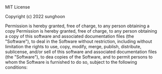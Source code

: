 MIT License

Copyright (c) 2022 sunghoon

Permission is hereby granted, free of charge, to any person obtaining a copy
Permission is hereby granted, free of charge, to any person obtaining a copy
of this software and associated documentation files (the "Software"), to deal
in the Software without restriction, including without limitation the rights
to use, copy, modify, merge, publish, distribute, sublicense, and/or sell
of this software and associated documentation files (the "Software"), to dea
copies of the Software, and to permit persons to whom the Software is
furnished to do so, subject to the following conditions:
